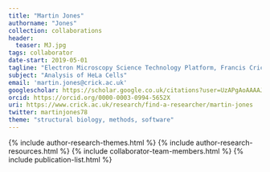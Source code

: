 ```yaml
---
title: "Martin Jones"
authorname: "Jones"
collection: collaborations
header:
  teaser: MJ.jpg
tags: collaborator
date-start: 2019-05-01
tagline: "Electron Microscopy Science Technology Platform, Francis Crick Institute, UK"
subject: "Analysis of HeLa Cells"
email: 'martin.jones@crick.ac.uk'
googlescholar: https://scholar.google.co.uk/citations?user=UzAPgAoAAAAJ&hl=en&oi=ao
orcid: https://orcid.org/0000-0003-0994-5652X
uri: https://www.crick.ac.uk/research/find-a-researcher/martin-jones
twitter: martinjones78
theme: "structural biology, methods, software"
---
```

<p align= "justify">

{% include author-research-themes.html %}
{% include author-research-resources.html %}
{% include collaborator-team-members.html %}
{% include publication-list.html %}
